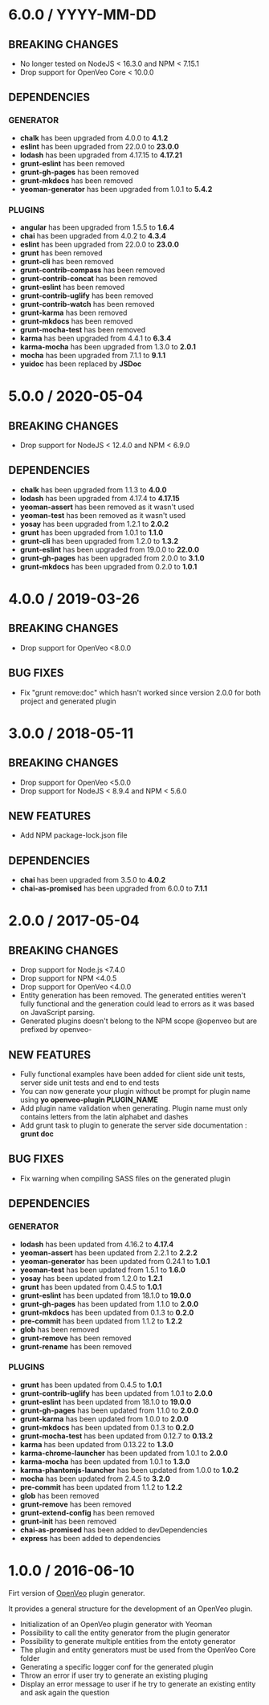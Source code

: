 # 6.0.0 / YYYY-MM-DD

## BREAKING CHANGES

- No longer tested on NodeJS &lt; 16.3.0 and NPM &lt; 7.15.1
- Drop support for OpenVeo Core &lt; 10.0.0

## DEPENDENCIES

### GENERATOR

- **chalk** has been upgraded from 4.0.0 to **4.1.2**
- **eslint** has been upgraded from 22.0.0 to **23.0.0**
- **lodash** has been upgraded from 4.17.15 to **4.17.21**
- **grunt-eslint** has been removed
- **grunt-gh-pages** has been removed
- **grunt-mkdocs** has been removed
- **yeoman-generator** has been upgraded from 1.0.1 to **5.4.2**

### PLUGINS

- **angular** has been upgraded from 1.5.5 to **1.6.4**
- **chai** has been upgraded from 4.0.2 to **4.3.4**
- **eslint** has been upgraded from 22.0.0 to **23.0.0**
- **grunt** has been removed
- **grunt-cli** has been removed
- **grunt-contrib-compass** has been removed
- **grunt-contrib-concat** has been removed
- **grunt-eslint** has been removed
- **grunt-contrib-uglify** has been removed
- **grunt-contrib-watch** has been removed
- **grunt-karma** has been removed
- **grunt-mkdocs** has been removed
- **grunt-mocha-test** has been removed
- **karma** has been upgraded from 4.4.1 to **6.3.4**
- **karma-mocha** has been upgraded from 1.3.0 to **2.0.1**
- **mocha** has been upgraded from 7.1.1 to **9.1.1**
- **yuidoc** has been replaced by **JSDoc**

# 5.0.0 / 2020-05-04

## BREAKING CHANGES

- Drop support for NodeJS &lt; 12.4.0 and NPM &lt; 6.9.0

## DEPENDENCIES

- **chalk** has been upgraded from 1.1.3 to **4.0.0**
- **lodash** has been upgraded from 4.17.4 to **4.17.15**
- **yeoman-assert** has been removed as it wasn't used
- **yeoman-test** has been removed as it wasn't used
- **yosay** has been upgraded from 1.2.1 to **2.0.2**
- **grunt** has been upgraded from 1.0.1 to **1.1.0**
- **grunt-cli** has been upgraded from 1.2.0 to **1.3.2**
- **grunt-eslint** has been upgraded from 19.0.0 to **22.0.0**
- **grunt-gh-pages** has been upgraded from 2.0.0 to **3.1.0**
- **grunt-mkdocs** has been upgraded from 0.2.0 to **1.0.1**

# 4.0.0 / 2019-03-26

## BREAKING CHANGES

- Drop support for OpenVeo &lt;8.0.0

## BUG FIXES

- Fix "grunt remove:doc" which hasn't worked since version 2.0.0 for both project and generated plugin

# 3.0.0 / 2018-05-11

## BREAKING CHANGES

- Drop support for OpenVeo &lt;5.0.0
- Drop support for NodeJS &lt; 8.9.4 and NPM &lt; 5.6.0

## NEW FEATURES

- Add NPM package-lock.json file

## DEPENDENCIES

- **chai** has been upgraded from 3.5.0 to **4.0.2**
- **chai-as-promised** has been upgraded from 6.0.0 to **7.1.1**

# 2.0.0 / 2017-05-04

## BREAKING CHANGES

- Drop support for Node.js &lt;7.4.0
- Drop support for NPM &lt;4.0.5
- Drop support for OpenVeo &lt;4.0.0
- Entity generation has been removed. The generated entities weren't fully functional and the generation could lead to errors as it was based on JavaScript parsing.
- Generated plugins doesn't belong to the NPM scope @openveo but are prefixed by openveo-

## NEW FEATURES

- Fully functional examples have been added for client side unit tests, server side unit tests and end to end tests
- You can now generate your plugin without be prompt for plugin name using **yo openveo-plugin PLUGIN_NAME**
- Add plugin name validation when generating. Plugin name must only contains letters from the latin alphabet and dashes
- Add grunt task to plugin to generate the server side documentation : **grunt doc**

## BUG FIXES

- Fix warning when compiling SASS files on the generated plugin

## DEPENDENCIES

### GENERATOR

- **lodash** has been updated from 4.16.2 to **4.17.4**
- **yeoman-assert** has been updated from 2.2.1 to **2.2.2**
- **yeoman-generator** has been updated from 0.24.1 to **1.0.1**
- **yeoman-test** has been updated from 1.5.1 to **1.6.0**
- **yosay** has been updated from 1.2.0 to **1.2.1**
- **grunt** has been updated from 0.4.5 to **1.0.1**
- **grunt-eslint** has been updated from 18.1.0 to **19.0.0**
- **grunt-gh-pages** has been updated from 1.1.0 to **2.0.0**
- **grunt-mkdocs** has been updated from 0.1.3 to **0.2.0**
- **pre-commit** has been updated from 1.1.2 to **1.2.2**
- **glob** has been removed
- **grunt-remove** has been removed
- **grunt-rename** has been removed

### PLUGINS

- **grunt** has been updated from 0.4.5 to **1.0.1**
- **grunt-contrib-uglify** has been updated from 1.0.1 to **2.0.0**
- **grunt-eslint** has been updated from 18.1.0 to **19.0.0**
- **grunt-gh-pages** has been updated from 1.1.0 to **2.0.0**
- **grunt-karma** has been updated from 1.0.0 to **2.0.0**
- **grunt-mkdocs** has been updated from 0.1.3 to **0.2.0**
- **grunt-mocha-test** has been updated from 0.12.7 to **0.13.2**
- **karma** has been updated from 0.13.22 to **1.3.0**
- **karma-chrome-launcher** has been updated from 1.0.1 to **2.0.0**
- **karma-mocha** has been updated from 1.0.1 to **1.3.0**
- **karma-phantomjs-launcher** has been updated from 1.0.0 to **1.0.2**
- **mocha** has been updated from 2.4.5 to **3.2.0**
- **pre-commit** has been updated from 1.1.2 to **1.2.2**
- **glob** has been removed
- **grunt-remove** has been removed
- **grunt-extend-config** has been removed
- **grunt-init** has been removed
- **chai-as-promised** has been added to devDependencies
- **express** has been added to dependencies

# 1.0.0 / 2016-06-10

Firt version of [OpenVeo](https://github.com/veo-labs/openveo-core) plugin generator.

It provides a general structure for the development of an OpenVeo plugin.

- Initialization of an OpenVeo plugin generator with Yeoman
- Possibility to call the entity generator from the plugin generator
- Possibility to generate multiple entities from the entoty generator
- The plugin and entity generators must be used from the OpenVeo Core folder
- Generating a specific logger conf for the generated plugin
- Throw an error if user try to generate an existing pluging
- Display an error message to user if he try to generate an existing entity and ask again the question
